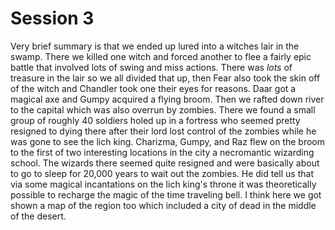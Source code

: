 # Session 3

Very brief summary is that we ended up lured into a witches lair in the swamp. There we killed one witch and forced another 
to flee a fairly epic battle that involved lots of swing and miss actions. There was *lots* of treasure in the lair so we 
all divided that up, then Fear also took the skin off of the witch and Chandler took one their eyes for reasons. Daar 
got a magical axe and Gumpy acquired a flying broom. Then we rafted down river to the capital which was also overrun by 
zombies. There we found a small group of roughly 40 soldiers holed up in a fortress who seemed pretty resigned to dying there
after their lord lost control of the zombies while he was gone to see the lich king. Charizma, Gumpy, and Raz flew on the broom
to the first of two interesting locations in the city a necromantic wizarding school. The wizards there seemed quite resigned 
and were basically about to go to sleep for 20,000 years to wait out the zombies. He did tell us that via some magical 
incantations on the lich king's throne it was theoretically possible to recharge the magic of the time traveling bell. I think 
here we got shown a map of the region too which included a city of dead in the middle of the desert.
